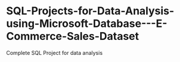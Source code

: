 # SQL-Projects-for-Data-Analysis-using-Microsoft-Database---E-Commerce-Sales-Dataset
Complete SQL Project for data analysis 
